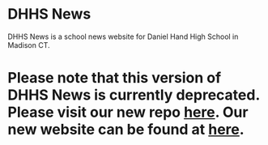 # DHHS News
DHHS News is a school news website for Daniel Hand High School in Madison CT.
# Please note that this version of DHHS News is currently deprecated. Please visit our new repo <a href="https://github.com/dhhsnews/dhhsnewsv2">here</a>. Our new website can be found at <a href="dhhsnews.riverside.rocks">here</a>.
